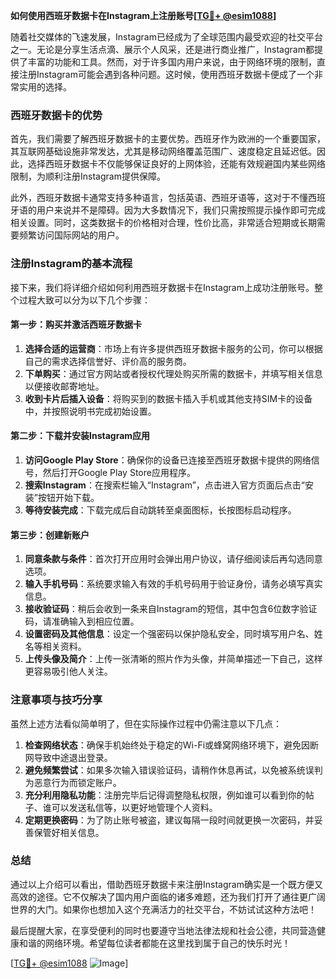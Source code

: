 **如何使用西班牙数据卡在Instagram上注册账号[[TG💪+ @esim1088](https://t.me/s/esim1088)]**

随着社交媒体的飞速发展，Instagram已经成为了全球范围内最受欢迎的社交平台之一。无论是分享生活点滴、展示个人风采，还是进行商业推广，Instagram都提供了丰富的功能和工具。然而，对于许多国内用户来说，由于网络环境的限制，直接注册Instagram可能会遇到各种问题。这时候，使用西班牙数据卡便成了一个非常实用的选择。

### 西班牙数据卡的优势

首先，我们需要了解西班牙数据卡的主要优势。西班牙作为欧洲的一个重要国家，其互联网基础设施非常发达，尤其是移动网络覆盖范围广、速度稳定且延迟低。因此，选择西班牙数据卡不仅能够保证良好的上网体验，还能有效规避国内某些网络限制，为顺利注册Instagram提供保障。

此外，西班牙数据卡通常支持多种语言，包括英语、西班牙语等，这对于不懂西班牙语的用户来说并不是障碍。因为大多数情况下，我们只需按照提示操作即可完成相关设置。同时，这类数据卡的价格相对合理，性价比高，非常适合短期或长期需要频繁访问国际网站的用户。

### 注册Instagram的基本流程

接下来，我们将详细介绍如何利用西班牙数据卡在Instagram上成功注册账号。整个过程大致可以分为以下几个步骤：

#### 第一步：购买并激活西班牙数据卡

1. **选择合适的运营商**：市场上有许多提供西班牙数据卡服务的公司，你可以根据自己的需求选择信誉好、评价高的服务商。
2. **下单购买**：通过官方网站或者授权代理处购买所需的数据卡，并填写相关信息以便接收邮寄地址。
3. **收到卡片后插入设备**：将购买到的数据卡插入手机或其他支持SIM卡的设备中，并按照说明书完成初始设置。

#### 第二步：下载并安装Instagram应用

1. **访问Google Play Store**：确保你的设备已连接至西班牙数据卡提供的网络信号，然后打开Google Play Store应用程序。
2. **搜索Instagram**：在搜索栏输入“Instagram”，点击进入官方页面后点击“安装”按钮开始下载。
3. **等待安装完成**：下载完成后自动跳转至桌面图标，长按图标启动程序。

#### 第三步：创建新账户

1. **同意条款与条件**：首次打开应用时会弹出用户协议，请仔细阅读后再勾选同意选项。
2. **输入手机号码**：系统要求输入有效的手机号码用于验证身份，请务必填写真实信息。
3. **接收验证码**：稍后会收到一条来自Instagram的短信，其中包含6位数字验证码，请准确输入到相应位置。
4. **设置密码及其他信息**：设定一个强密码以保护隐私安全，同时填写用户名、姓名等相关资料。
5. **上传头像及简介**：上传一张清晰的照片作为头像，并简单描述一下自己，这样更容易吸引他人关注。

### 注意事项与技巧分享

虽然上述方法看似简单明了，但在实际操作过程中仍需注意以下几点：

1. **检查网络状态**：确保手机始终处于稳定的Wi-Fi或蜂窝网络环境下，避免因断网导致中途退出登录。
2. **避免频繁尝试**：如果多次输入错误验证码，请稍作休息再试，以免被系统误判为恶意行为而锁定账户。
3. **充分利用隐私功能**：注册完毕后记得调整隐私权限，例如谁可以看到你的帖子、谁可以发送私信等，以更好地管理个人资料。
4. **定期更换密码**：为了防止账号被盗，建议每隔一段时间就更换一次密码，并妥善保管好相关信息。

### 总结

通过以上介绍可以看出，借助西班牙数据卡来注册Instagram确实是一个既方便又高效的途径。它不仅解决了国内用户面临的诸多难题，还为我们打开了通往更广阔世界的大门。如果你也想加入这个充满活力的社交平台，不妨试试这种方法吧！

最后提醒大家，在享受便利的同时也要遵守当地法律法规和社会公德，共同营造健康和谐的网络环境。希望每位读者都能在这里找到属于自己的快乐时光！

[[TG💪+ @esim1088](https://t.me/s/esim1088) ![Image](https://i.postimg.cc/4NQfJmqS/Snipaste-2025-05-13-00-14-12.png)]
